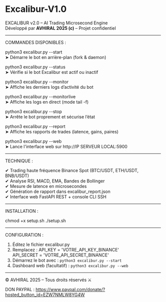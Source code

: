 # Excalibur-V1.0

EXCALIBUR v2.0 – AI Trading Microsecond Engine  
Développé par **AVHIRAL 2025 (c)** – Projet confidentiel

------------------------------------------------------------
COMMANDES DISPONIBLES :

python3 excalibur.py --start         
    ➤ Démarre le bot en arrière-plan (fork & daemon)

python3 excalibur.py --status        
    ➤ Vérifie si le bot Excalibur est actif ou inactif

python3 excalibur.py --monitor       
    ➤ Affiche les derniers logs d’activité du bot

python3 excalibur.py --monitorlive   
    ➤ Affiche les logs en direct (mode tail -f)

python3 excalibur.py --stop          
    ➤ Arrête le bot proprement et sécurise l’état

python3 excalibur.py --report        
    ➤ Affiche les rapports de trades (latence, gains, paires)

python3 excalibur.py --web           
    ➤ Lance l'interface web sur http://IP SERVEUR LOCAL:5900

------------------------------------------------------------
TECHNIQUE :

✔ Trading haute fréquence Binance Spot (BTC/USDT, ETH/USDT, BNB/USDT)  
✔ Analyse RSI, MACD, EMA, Bandes de Bollinger  
✔ Mesure de latence en microsecondes  
✔ Génération de rapport dans excalibur_report.json  
✔ Interface web FastAPI REST + console CLI SSH

------------------------------------------------------------
INSTALLATION :

chmod +x setup.sh
./setup.sh

------------------------------------------------------------
CONFIGURATION :

1. Éditez le fichier excalibur.py
2. Remplacez :
   API_KEY = 'VOTRE_API_KEY_BINANCE'  
   API_SECRET = 'VOTRE_API_SECRET_BINANCE'  
3. Démarrez le bot avec : `python3 excalibur.py --start`  
4. Dashboard web (facultatif) : `python3 excalibur.py --web`

------------------------------------------------------------
© AVHIRAL 2025 – Tous droits réservés ⚔

DON PAYPAL : https://www.paypal.com/donate/?hosted_button_id=EZW7NMLW8YG4W
